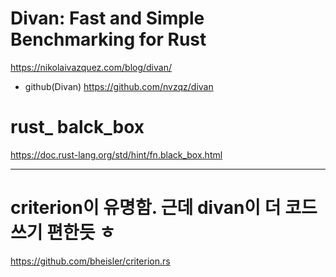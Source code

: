 # Divan: Fast and Simple Benchmarking for Rust

https://nikolaivazquez.com/blog/divan/

- github(Divan) https://github.com/nvzqz/divan

# rust_ balck_box

https://doc.rust-lang.org/std/hint/fn.black_box.html

<hr>


# criterion이 유명함. 근데 divan이 더 코드 쓰기 편한듯 ㅎ

https://github.com/bheisler/criterion.rs

